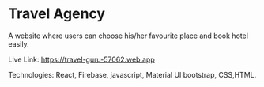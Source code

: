 # Travel Agency

A website where users can choose his/her favourite place and book hotel easily.

Live Link: https://travel-guru-57062.web.app 

Technologies: React, Firebase, javascript, Material UI bootstrap, CSS,HTML.
